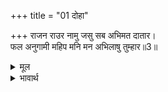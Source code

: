 +++
title = "01 दोहा"

+++
राजन राउर नामु जसु सब अभिमत दातार।  
फल अनुगामी महिप मनि मन अभिलाषु तुम्हार॥3॥  

<details><summary>मूल</summary>

राजन राउर नामु जसु सब अभिमत दातार।  
फल अनुगामी महिप मनि मन अभिलाषु तुम्हार॥3॥  
</details>

<details><summary>भावार्थ</summary>

हे राजन! आपका नाम और यश ही सम्पूर्ण मनचाही वस्तुओं को देने वाला है। हे राजाओं के मुकुटमणि! आपके मन की अभिलाषा फल का अनुगमन करती है (अर्थात आपके इच्छा करने के पहले ही फल उत्पन्न हो जाता है)॥3॥  
</details>



